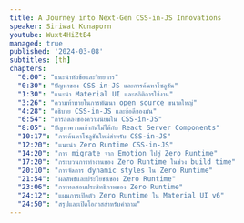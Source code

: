 ```yaml
---
title: A Journey into Next-Gen CSS-in-JS Innovations
speaker: Siriwat Kunaporn
youtube: Wuxt4HiZtB4
managed: true
published: '2024-03-08'
subtitles: [th]
chapters:
  "0:00": "แนะนำหัวข้อและวิทยากร"
  "0:30": "ปัญหาของ CSS-in-JS และการค้นหาโซลูชัน"
  "1:30": "แนะนำ Material UI และสถิติการใช้งาน"
  "3:26": "ความท้าทายในการพัฒนา open source ขนาดใหญ่"
  "4:28": "อธิบาย CSS-in-JS และข้อดีของมัน"
  "6:54": "การลดลงของความนิยมใน CSS-in-JS"
  "8:05": "ปัญหาความเข้ากันไม่ได้กับ React Server Components"
  "10:17": "การค้นหาโซลูชันใหม่สำหรับ CSS-in-JS"
  "12:20": "แนะนำ Zero Runtime CSS-in-JS"
  "14:20": "การ migrate จาก Emotion ไปสู่ Zero Runtime"
  "17:20": "กระบวนการทำงานของ Zero Runtime ในช่วง build time"
  "20:10": "การจัดการ dynamic styles ใน Zero Runtime"
  "21:54": "ผลลัพธ์และประโยชน์ของ Zero Runtime"
  "23:06": "การทดสอบประสิทธิภาพของ Zero Runtime"
  "24:12": "แผนการเปิดตัว Zero Runtime ใน Material UI v6"
  "24:50": "สรุปและเปิดโอกาสสำหรับคำถาม"
---
```

